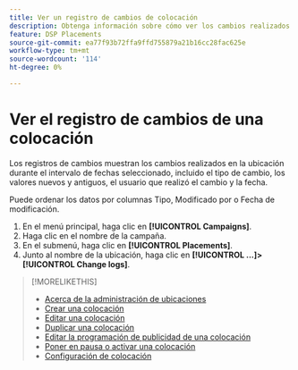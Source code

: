```yaml
---
title: Ver un registro de cambios de colocación
description: Obtenga información sobre cómo ver los cambios realizados en la ubicación.
feature: DSP Placements
source-git-commit: ea77f93b72ffa9ffd755879a21b16cc28fac625e
workflow-type: tm+mt
source-wordcount: '114'
ht-degree: 0%

---
```


# Ver el registro de cambios de una colocación

Los registros de cambios muestran los cambios realizados en la ubicación durante el intervalo de fechas seleccionado, incluido el tipo de cambio, los valores nuevos y antiguos, el usuario que realizó el cambio y la fecha.

Puede ordenar los datos por columnas Tipo, Modificado por o Fecha de modificación.

1. En el menú principal, haga clic en **[!UICONTROL Campaigns]**.
1. Haga clic en el nombre de la campaña.
1. En el submenú, haga clic en **[!UICONTROL Placements]**.
1. Junto al nombre de la ubicación, haga clic en  **[!UICONTROL ...]>[!UICONTROL Change logs]**.

>[!MORELIKETHIS]
>
>* [Acerca de la administración de ubicaciones](placement-about.md)
>* [Crear una colocación](placement-create.md)
>* [Editar una colocación](placement-edit.md)
>* [Duplicar una colocación](placement-duplicate.md)
>* [Editar la programación de publicidad de una colocación](placement-edit-ad-schedule.md)
>* [Poner en pausa o activar una colocación](placement-pause-activate.md)
>* [Configuración de colocación](placement-settings.md)

